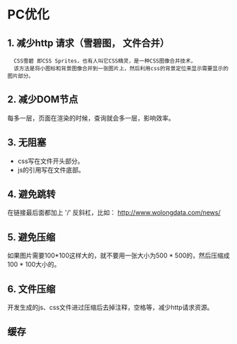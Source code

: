 
# PC优化

## 1. 减少http 请求（雪碧图， 文件合并）
```
  CSS雪碧 即CSS Sprites，也有人叫它CSS精灵，是一种CSS图像合并技术，
  该方法是将小图标和背景图像合并到一张图片上，然后利用css的背景定位来显示需要显示的图片部分。
```

## 2. 减少DOM节点
  每多一层，页面在渲染的时候，查询就会多一层，影响效率。

## 3. 无阻塞
- css写在文件开头部分。  
- js的引用写在文件底部。

## 4. 避免跳转
 在链接最后面都加上 '/' 反斜杠，比如： http://www.wolongdata.com/news/

## 5. 避免压缩
  如果图片需要100*100这样大的，就不要用一张大小为500 * 500的，然后压缩成100 * 100大小的。
  
## 6. 文件压缩
  开发生成的js、css文件进过压缩后去掉注释，空格等，减少http请求资源。

 
## 缓存
